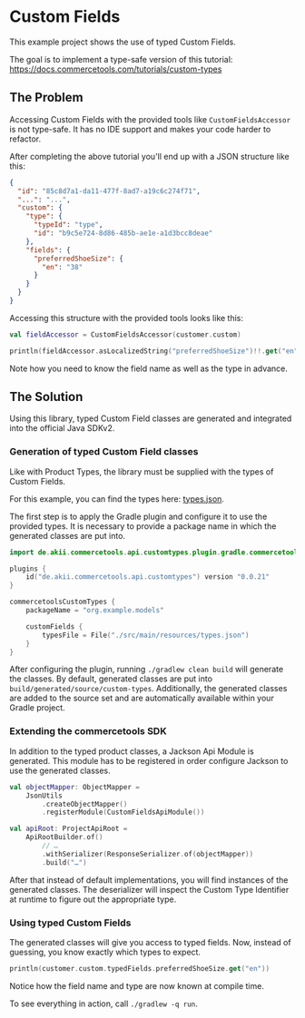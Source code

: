 # Custom Fields

This example project shows the use of typed Custom Fields.

The goal is to implement a type-safe version of this tutorial: https://docs.commercetools.com/tutorials/custom-types

## The Problem

Accessing Custom Fields with the provided tools like `CustomFieldsAccessor` is not type-safe. It has no IDE support and
makes your code harder to refactor.

After completing the above tutorial you'll end up with a JSON structure like this:

```json
{
  "id": "85c8d7a1-da11-477f-8ad7-a19c6c274f71",
  "...": "...",
  "custom": {
    "type": {
      "typeId": "type",
      "id": "b9c5e724-8d86-485b-ae1e-a1d3bcc8deae"
    },
    "fields": {
      "preferredShoeSize": {
        "en": "38"
      }
    }
  }
}
```

Accessing this structure with the provided tools looks like this:

```kotlin
val fieldAccessor = CustomFieldsAccessor(customer.custom)

println(fieldAccessor.asLocalizedString("preferredShoeSize")!!.get("en"))
```

Note how you need to know the field name as well as the type in advance.

## The Solution

Using this library, typed Custom Field classes are generated and integrated into the official Java SDKv2.

### Generation of typed Custom Field classes

Like with Product Types, the library must be supplied with the types of Custom Fields.

For this example, you can find the types here: [types.json](src/main/resources/types.json).

The first step is to apply the Gradle plugin and configure it to use the provided types. It is necessary to provide a
package name in which the generated classes are put into.

```kotlin
import de.akii.commercetools.api.customtypes.plugin.gradle.commercetoolsCustomTypes

plugins {
    id("de.akii.commercetools.api.customtypes") version "0.0.21"
}

commercetoolsCustomTypes {
    packageName = "org.example.models"

    customFields {
        typesFile = File("./src/main/resources/types.json")
    }
}
```

After configuring the plugin, running `./gradlew clean build` will generate the classes. By default, generated classes
are put into `build/generated/source/custom-types`. Additionally, the generated classes are added to the source set and
are automatically available within your Gradle project.

### Extending the commercetools SDK

In addition to the typed product classes, a Jackson Api Module is generated. This module has to be registered in order
configure Jackson to use the generated classes.

```kotlin
val objectMapper: ObjectMapper =
    JsonUtils
        .createObjectMapper()
        .registerModule(CustomFieldsApiModule())

val apiRoot: ProjectApiRoot =
    ApiRootBuilder.of()
        // …
        .withSerializer(ResponseSerializer.of(objectMapper))
        .build("…")
```

After that instead of default implementations, you will find instances of the generated classes. The deserializer will
inspect the Custom Type Identifier at runtime to figure out the appropriate type.

### Using typed Custom Fields

The generated classes will give you access to typed fields. Now, instead of guessing, you know exactly which types
to expect.

```kotlin
println(customer.custom.typedFields.preferredShoeSize.get("en"))
```

Notice how the field name and type are now known at compile time.

To see everything in action, call `./gradlew -q run`.
